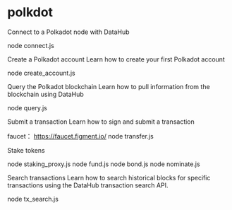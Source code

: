 # polkdot

Connect to a Polkadot node with DataHub

node connect.js

Create a Polkadot account 
Learn how to create your first Polkadot account

node create_account.js

Query the Polkadot blockchain
Learn how to pull information from the blockchain using DataHub

node query.js

Submit a transaction
Learn how to sign and submit a transaction

faucet： https://faucet.figment.io/
node transfer.js

Stake tokens

node staking_proxy.js
node fund.js
node bond.js
node nominate.js

Search transactions
Learn how to search historical blocks for specific transactions using the DataHub transaction search API.

node tx_search.js
